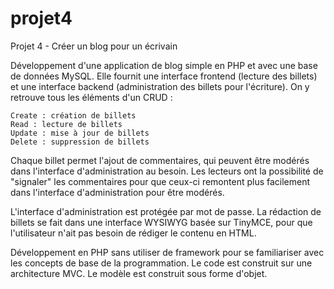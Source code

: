 # projet4

Projet 4 - Créer un blog pour un écrivain

Développement d'une application de blog simple en PHP et avec une base de données MySQL. 
Elle fournit une interface frontend (lecture des billets) et une interface backend (administration des billets pour l'écriture).
On y retrouve tous les éléments d'un CRUD :

    Create : création de billets
    Read : lecture de billets
    Update : mise à jour de billets
    Delete : suppression de billets
    
Chaque billet permet l'ajout de commentaires, qui peuvent être modérés dans l'interface d'administration au besoin.
Les lecteurs ont la possibilité de "signaler" les commentaires pour que ceux-ci remontent plus facilement dans l'interface d'administration pour
être modérés.

L'interface d'administration est protégée par mot de passe. La rédaction de billets se fait dans une interface WYSIWYG basée sur TinyMCE, 
pour que l'utilisateur n'ait pas besoin de rédiger le contenu en HTML.

Développement en PHP sans utiliser de framework pour se familiariser avec les concepts de base de la programmation. 
Le code est construit sur une architecture MVC. Le modèle est construit sous forme d'objet.

